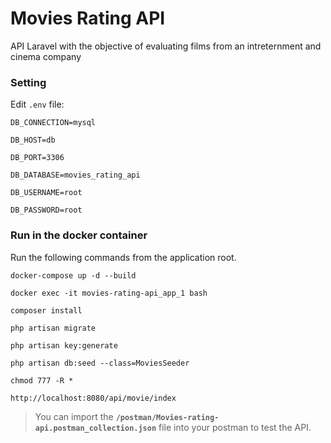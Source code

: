 # Movies Rating API
API Laravel with the objective of evaluating films from an intreternment and cinema company

### Setting

Edit  `.env` file:

`DB_CONNECTION=mysql`

`DB_HOST=db`

`DB_PORT=3306`

`DB_DATABASE=movies_rating_api`

`DB_USERNAME=root`

`DB_PASSWORD=root`




### Run in the docker container

Run the following commands from the application root.

`docker-compose up -d --build`

`docker exec -it movies-rating-api_app_1 bash`

`composer install`

`php artisan migrate`

`php artisan key:generate`

`php artisan db:seed --class=MoviesSeeder`

`chmod 777 -R *`

`http://localhost:8080/api/movie/index`



> You can import the **`/postman/Movies-rating-api.postman_collection.json`** file into your postman to test the API.

